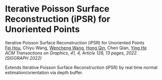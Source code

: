 # Iterative Poisson Surface Reconstruction (iPSR) for Unoriented Points

Iterative Poisson Surface Reconstruction (iPSR) for Unoriented Points  
[Fei Hou](https://lcs.ios.ac.cn/~houf/),    Chiyu Wang,    [Wencheng Wang](https://lcs.ios.ac.cn/~whn/),    [Hong Qin](https://www3.cs.stonybrook.edu/~qin/),    Chen Qian,    [Ying He](https://personal.ntu.edu.sg/yhe/)  
*ACM Transactions on Graphics, 41, 4, Article 128, 13 pages, 2022. (SIGGRAPH 2022)*

Extends Iterative Poisson Surface Reconstruction (iPSR) by real time normal estimation/orientation via depth buffer.
